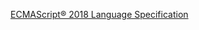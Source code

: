 

[ECMAScript® 2018 Language Specification](http://www.ecma-international.org/publications/files/ECMA-ST/Ecma-262.pdf)